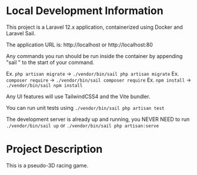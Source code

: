 # Local Development Information

This project is a Laravel 12.x application, containerized using Docker and Laravel Sail.

The application URL is: http://localhost or http://localhost:80

Any commands you run should be run inside the container by appending "sail " to the start of your command.

Ex. `php artisan migrate` -> `./vendor/bin/sail php artisan migrate`
Ex. `composer require` -> `./vendor/bin/sail composer require`
Ex. `npm install` -> `./vendor/bin/sail npm install`

Any UI features will use TailwindCSS4 and the Vite bundler.

You can run unit tests using `./vendor/bin/sail php artisan test`

The development server is already up and running, you NEVER NEED to run `./vendor/bin/sail up` or `./vendor/bin/sail php artisan:serve`


# Project Description

This is a pseudo-3D racing game.  
